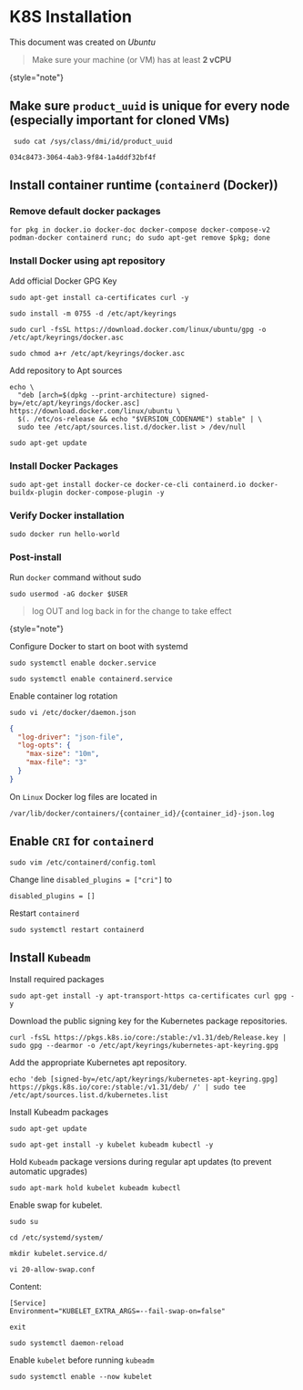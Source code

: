 # K8S Installation

This document was created on _Ubuntu_
>Make sure your machine (or VM) has at least **2 vCPU**
> 
{style="note"}
## Make sure `product_uuid` is unique for every node (especially important for cloned VMs)
```shell
 sudo cat /sys/class/dmi/id/product_uuid
```
```shell
034c8473-3064-4ab3-9f84-1a4ddf32bf4f
```
## Install container runtime (`containerd` (Docker))
### Remove default docker packages
```shell
for pkg in docker.io docker-doc docker-compose docker-compose-v2 podman-docker containerd runc; do sudo apt-get remove $pkg; done
```
### Install Docker using apt repository
Add official Docker GPG Key
```Shell
sudo apt-get install ca-certificates curl -y
```
```Shell
sudo install -m 0755 -d /etc/apt/keyrings
```
```Shell
sudo curl -fsSL https://download.docker.com/linux/ubuntu/gpg -o /etc/apt/keyrings/docker.asc
```
```Shell
sudo chmod a+r /etc/apt/keyrings/docker.asc
```
Add repository to Apt sources
```Shell
echo \
  "deb [arch=$(dpkg --print-architecture) signed-by=/etc/apt/keyrings/docker.asc] https://download.docker.com/linux/ubuntu \
  $(. /etc/os-release && echo "$VERSION_CODENAME") stable" | \
  sudo tee /etc/apt/sources.list.d/docker.list > /dev/null
```
```Shell
sudo apt-get update
```
### Install Docker Packages
```Shell
sudo apt-get install docker-ce docker-ce-cli containerd.io docker-buildx-plugin docker-compose-plugin -y
```
### Verify Docker installation
````Shell
sudo docker run hello-world
````
### Post-install
Run `docker` command without sudo
```Shell
sudo usermod -aG docker $USER
```
> log OUT and log back in for the change to take effect
> 
{style="note"}

Configure Docker to start on boot with systemd
```Shell
sudo systemctl enable docker.service
```
```Shell
sudo systemctl enable containerd.service
```
Enable container log rotation
```Shell
sudo vi /etc/docker/daemon.json
```
```json
{
  "log-driver": "json-file",
  "log-opts": {
    "max-size": "10m",
    "max-file": "3"
  }
}
```
On `Linux` Docker log files are located in
```shell
/var/lib/docker/containers/{container_id}/{container_id}-json.log
```
## Enable `CRI` for `containerd`
```Shell
sudo vim /etc/containerd/config.toml
```
Change line `disabled_plugins = ["cri"]` to
```Shell
disabled_plugins = []
```
Restart `containerd`
```Shell
sudo systemctl restart containerd
```
## Install `Kubeadm`
Install required packages
```Shell
sudo apt-get install -y apt-transport-https ca-certificates curl gpg -y
```
Download the public signing key for the Kubernetes package repositories.
```Shell
curl -fsSL https://pkgs.k8s.io/core:/stable:/v1.31/deb/Release.key | sudo gpg --dearmor -o /etc/apt/keyrings/kubernetes-apt-keyring.gpg
```
Add the appropriate Kubernetes apt repository.
```Shell
echo 'deb [signed-by=/etc/apt/keyrings/kubernetes-apt-keyring.gpg] https://pkgs.k8s.io/core:/stable:/v1.31/deb/ /' | sudo tee /etc/apt/sources.list.d/kubernetes.list
```
Install Kubeadm packages
```Shell
sudo apt-get update
```
```Shell
sudo apt-get install -y kubelet kubeadm kubectl -y
```
Hold `Kubeadm` package versions during regular apt updates (to prevent automatic upgrades)
```Shell
sudo apt-mark hold kubelet kubeadm kubectl
```
Enable swap for kubelet.
```shell
sudo su
```
```shell
cd /etc/systemd/system/
```
```shell
mkdir kubelet.service.d/
```
```shell
vi 20-allow-swap.conf
```
Content:
```shell
[Service]
Environment="KUBELET_EXTRA_ARGS=--fail-swap-on=false"
```
```shell
exit
```
```shell
sudo systemctl daemon-reload
```
Enable `kubelet` before running `kubeadm`
```Shell
sudo systemctl enable --now kubelet
```